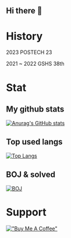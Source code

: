 ## Hi there 👋

# History

2023 POSTECH 23

2021 ~ 2022 GSHS 38th

# Stat
## My github stats
[![Anurag's GitHub stats](https://github-readme-stats.vercel.app/api?username=carotinoid&show_icons=true&theme=dracula)]() 

## Top used langs
[![Top Langs](https://github-readme-stats.vercel.app/api/top-langs/?username=carotinoid&layout=compact&theme=dracula)]()

## BOJ & solved
[![BOJ](http://mazassumnida.wtf/api/v2/generate_badge?boj=carotinoid1807)](https://solved.ac/profile/carotinoid1807)

# Support
[!["Buy Me A Coffee"](https://www.buymeacoffee.com/assets/img/custom_images/orange_img.png)](https://www.buymeacoffee.com/carotinoid)


<!--
**carotinoid/carotinoid** is a ✨ _special_ ✨ repository because its `README.md` (this file) appears on your GitHub profile.

Here are some ideas to get you started:

- 🔭 I’m currently working on ...
- 🌱 I’m currently learning ...
- 👯 I’m looking to collaborate on ...
- 🤔 I’m looking for help with ...
- 💬 Ask me about ...
- 📫 How to reach me: ...
- 😄 Pronouns: ...
- ⚡ Fun fact: ...
-->
